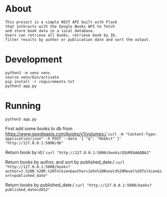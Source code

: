 # About
```
This project is a simple REST API built with Flask
that interacts with the Google Books API to fetch
and store book data in a local database.
Users can retrieve all books, retrieve book by ID,
filter results by author or publication date and sort the output.
```

# Development

```
python3 -m venv venv
source venv/bin/activate
pip install -r requirements.txt
python3 app.py
```

# Running

`python3 app.py`

First add some books to db from https://www.googleapis.com/books/v1/volumes:/
`curl -H "Content-Type: application/json" -X POST --data '{ "q": "Hobbit" }' "http://127.0.0.1:5000/db"`

Return book by id:/
`curl "http://127.0.0.1:5000/books/QSUREAAAQBAJ"`

Return books by author, and sort by published_date:/
`curl "http://127.0.0.1:5000/books?author=J.%20R.%20R.%20Tolkien&author=John%20Ronald%20Reuel%20Tolkien&sort=published_date"`

Return books by published_date:/
`curl "http://127.0.0.1:5000/books?published_date=2012"`

